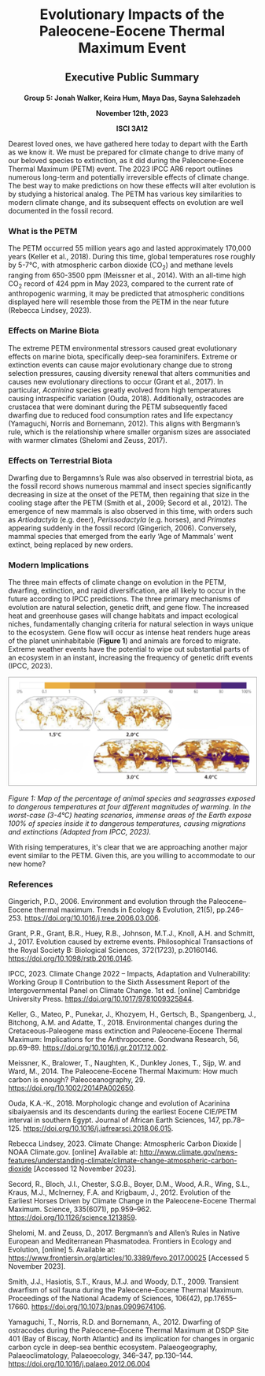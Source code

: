 # <p align=center> Evolutionary Impacts of the Paleocene-Eocene Thermal Maximum Event
## <p align=center> Executive Public Summary
**<p align=center> Group 5: Jonah Walker, Keira Hum, Maya Das, Sayna Salehzadeh**
**<p align=center> November 12th, 2023**
**<p align=center> ISCI 3A12**


Dearest loved ones, we have gathered here today to depart with the Earth as we know it. We must be prepared for climate change to drive many of our beloved species to extinction, as it did during the Paleocene-Eocene Thermal Maximum (PETM) event.
The 2023 IPCC AR6 report outlines numerous long-term and potentially irreversible effects of climate change. The best way to make predictions on how these effects will alter evolution is by studying a historical analog. The PETM has various key similarities to modern climate change, and its subsequent effects on evolution are well documented in the fossil record.

### **What is the PETM**

The PETM occurred 55 million years ago and lasted approximately 170,000 years (Keller et al., 2018). During this time, global temperatures rose roughly by 5-7°C, with atmospheric carbon dioxide (CO<sub>2</sub>) and methane levels ranging from 650-3500 ppm (Meissner et al., 2014). With an all-time high CO<sub>2</sub> record of 424 ppm in May 2023, compared to the current rate of anthropogenic warming, it may be predicted that atmospheric conditions displayed here will resemble those from the PETM in the near future (Rebecca Lindsey, 2023).

### **Effects on Marine Biota**

The extreme PETM environmental stressors caused great evolutionary effects on marine biota, specifically deep-sea foraminifers. Extreme or extinction events can cause major evolutionary change due to strong selection pressures, causing diversity renewal that alters communities and causes new evolutionary directions to occur (Grant et al., 2017). In particular, _Acarinina_ species greatly evolved from high temperatures causing intraspecific variation (Ouda, 2018). Additionally, ostracodes are crustacea that were dominant during the PETM subsequently faced dwarfing due to reduced food consumption rates and life expectancy (Yamaguchi, Norris and Bornemann, 2012). This aligns with Bergmann’s rule, which is the relationship where smaller organism sizes are associated with warmer climates (Shelomi and Zeuss, 2017).

### **Effects on Terrestrial Biota**

Dwarfing due to Bergamnns’s Rule was also observed in terrestrial biota, as the fossil record shows numerous mammal and insect species significantly decreasing in size at the onset of the PETM, then regaining that size in the cooling stage after the PETM (Smith et al., 2009; Secord et al., 2012). The emergence of new mammals is also observed in this time, with orders such as _Artiodactyla_ (e.g. deer), _Perissodactyla_ (e.g. horses), and _Primates_ appearing suddenly in the fossil record (Gingerich, 2006). Conversely, mammal species that emerged from the early ‘Age of Mammals’ went extinct, being replaced by new orders.

### **Modern Implications**

The three main effects of climate change on evolution in the PETM, dwarfing, extinction, and rapid diversification, are all likely to occur in the future according to IPCC predictions. The three primary mechanisms of evolution are natural selection, genetic drift, and gene flow. The increased heat and greenhouse gases will change habitats and impact ecological niches, fundamentally changing criteria for natural selection in ways unique to the ecosystem. Gene flow will occur as intense heat renders huge areas of the planet uninhabitable (**Figure 1**) and animals are forced to migrate. Extreme weather events have the potential to wipe out substantial parts of an ecosystem in an instant, increasing the frequency of genetic drift events (IPCC, 2023). 

<img src="Public Executive Summary Figure 1.jpg" width="700" style="border: 1px solid darkgrey">

_Figure 1: Map of the percentage of animal species and seagrasses exposed to dangerous temperatures at four different magnitudes of warming. In the worst-case (3-4°C) heating scenarios, immense areas of the Earth expose 100% of species inside it to dangerous temperatures, causing migrations and extinctions (Adapted from IPCC, 2023)._

With rising temperatures, it's clear that we are approaching another major event similar to the PETM. Given this, are you willing to accommodate to our new home? 


















### **References**

Gingerich, P.D., 2006. Environment and evolution through the Paleocene–Eocene thermal maximum. Trends in Ecology & Evolution, 21(5), pp.246–253. https://doi.org/10.1016/j.tree.2006.03.006.

Grant, P.R., Grant, B.R., Huey, R.B., Johnson, M.T.J., Knoll, A.H. and Schmitt, J., 2017. Evolution caused by extreme events. Philosophical Transactions of the Royal Society B: 
Biological Sciences, 372(1723), p.20160146. https://doi.org/10.1098/rstb.2016.0146.

IPCC, 2023. Climate Change 2022 – Impacts, Adaptation and Vulnerability: Working Group II Contribution to the Sixth Assessment Report of the Intergovernmental Panel on Climate Change. 1st ed. [online] Cambridge University Press. https://doi.org/10.1017/9781009325844.

Keller, G., Mateo, P., Punekar, J., Khozyem, H., Gertsch, B., Spangenberg, J., Bitchong, A.M. and Adatte, T., 2018. Environmental changes during the Cretaceous-Paleogene mass extinction and Paleocene-Eocene Thermal Maximum: Implications for the Anthropocene. Gondwana Research, 56, pp.69–89. https://doi.org/10.1016/j.gr.2017.12.002.

Meissner, K., Bralower, T., Naughten, K., Dunkley Jones, T., Sijp, W. and Ward, M., 2014. The Paleocene-Eocene Thermal Maximum: How much carbon is enough? 
Paleoceanography, 29. https://doi.org/10.1002/2014PA002650.

Ouda, K.A.-K., 2018. Morphologic change and evolution of Acarinina sibaiyaensis and its descendants during the earliest Eocene CIE/PETM interval in southern Egypt. Journal of African Earth Sciences, 147, pp.78–125. https://doi.org/10.1016/j.jafrearsci.2018.06.015.

Rebecca Lindsey, 2023. Climate Change: Atmospheric Carbon Dioxide | NOAA Climate.gov. [online] Available at: <http://www.climate.gov/news-features/understanding-climate/climate-change-atmospheric-carbon-dioxide> [Accessed 12 November 2023].

Secord, R., Bloch, J.I., Chester, S.G.B., Boyer, D.M., Wood, A.R., Wing, S.L., Kraus, M.J., McInerney, F.A. and Krigbaum, J., 2012. Evolution of the Earliest Horses Driven by Climate Change in the Paleocene-Eocene Thermal Maximum. Science, 335(6071), pp.959–962. https://doi.org/10.1126/science.1213859.

Shelomi, M. and Zeuss, D., 2017. Bergmann’s and Allen’s Rules in Native European and Mediterranean Phasmatodea. Frontiers in Ecology and Evolution, [online] 5. Available at: <https://www.frontiersin.org/articles/10.3389/fevo.2017.00025> [Accessed 5 November 2023].

Smith, J.J., Hasiotis, S.T., Kraus, M.J. and Woody, D.T., 2009. Transient dwarfism of soil fauna during the Paleocene–Eocene Thermal Maximum. Proceedings of the National Academy of Sciences, 106(42), pp.17655–17660. https://doi.org/10.1073/pnas.0909674106.

Yamaguchi, T., Norris, R.D. and Bornemann, A., 2012. Dwarfing of ostracodes during the Paleocene–Eocene Thermal Maximum at DSDP Site 401 (Bay of Biscay, North Atlantic) and its implication for changes in organic carbon cycle in deep-sea benthic ecosystem. Palaeogeography, Palaeoclimatology, Palaeoecology, 346–347, pp.130–144. https://doi.org/10.1016/j.palaeo.2012.06.004
